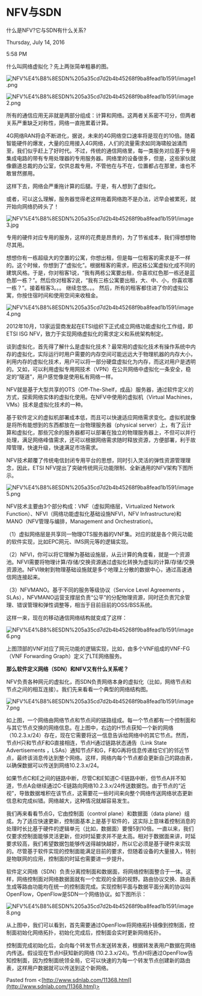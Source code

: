 # NFV与SDN

什么是NFV?它与SDN有什么关系?

Thursday, July 14, 2016

5:58 PM

什么叫网络虚拟化？先上两张简单粗暴的图。

![NFV%E4%B8%8ESDN%205a35cd7d2b4b45268f9ba8fead1b1591/image1.png](NFV与SDN/image1.png)

![NFV%E4%B8%8ESDN%205a35cd7d2b4b45268f9ba8fead1b1591/image2.png](NFV与SDN/image2.png)

所有的通信应用无非就是两部分组成：计算和网络。这两者关系密不可分，但两者关系严重缺乏对称性，网络一直拖累着计算。

4G网络RAN将会不断进化，据说，未来的4G网络空口速率将是现在的10倍。随着智能硬件的爆发，大量的应用接入4G网络，人们的流量需求如同海啸般汹涌而至，我们似乎赶上了好时代。不过，传统的通信网络里，每一类服务对应基于专用集成电路的带有专用处理器的专用服务器。网络里的设备很多，但是，这些家伙就像霸道总裁的办公室，仅供总裁专用，不管他在与不在，位置都占在那里，谁也不敢冒然挪用。

这样下去，网络会严重拖计算的后腿。于是，有人想到了虚拟化。

或者，可以这么理解，服务器觉得老这样拖着网络跑不是办法，迟早会被累死，就开始向网络扔砖头了！

![NFV%E4%B8%8ESDN%205a35cd7d2b4b45268f9ba8fead1b1591/image3.jpg](NFV与SDN/image3.jpg)

专用的硬件对应专用的服务，这样的花费是昂贵的，为了节省成本，我们得想想物尽其用。

想想你有一栋超级大的空置的公寓，你想出租，但是每一位租客的需求是不一样的。这个时候，你想到了“虚拟化”。根据租客的需求，把这栋公寓虚拟化成不同的建筑风格。于是，你对租客1说，“我有两栋公寓要出租，你喜欢红色那一栋还是蓝色那一栋？”。然后你对租客2说，“我有三栋公寓要出租，大、中、小，你喜欢哪一栋？”。接着租客3。。。 继续忽悠。。。 然后，所有的租客都住进了你的虚拟公寓，你按住宿时间和使用空间来收租金。

![NFV%E4%B8%8ESDN%205a35cd7d2b4b45268f9ba8fead1b1591/image4.png](NFV与SDN/image4.png)

2012年10月，13家运营商发起在ETSI组织下正式成立网络功能虚拟化工作组，即ETSI ISG NFV，致力于实现网络虚拟化的需求定义和系统架构制定。

谈到虚拟化，首先得了解什么是虚拟化技术？最常用的虚拟化技术有操作系统中内存的虚拟化，实际运行时用户需要的内存空间可能远远大于物理机器的内存大小，利用内存的虚拟化技术，用户可以将一部分硬盘虚拟化为内存，而这对用户是透明的。又如，可以利用虚拟专用网技术（VPN）在公共网络中虚拟化一条安全，稳定的“隧道”，用户感觉像是使用私有网络一样。

NFV就是基于大型共享的OTS（Off-The-Shelf，成品）服务器，通过软件定义的方式，探索网络实体的虚拟化使用。在NFV中使用的虚拟机（Virtual Machines，VMs）技术是虚拟化技术的一种。

基于软件定义的虚拟机部署成本低，而且可以快速适应网络需求变化。虚拟机就像是将所有能想到的东西都放在一台物理服务器（physical server）上，有了云计算和虚拟化，那些冗余的服务器都可以部署在独立的物理服务器上，不但可以并行处理，满足网络峰值需求，还可以根据网络需求随时释放资源，方便部署，利于故障管理，快速升级，快速满足市场需求。

NFV技术颠覆了传统电信封闭专用平台的思想，同时引入灵活的弹性资源管理理念，因此，ETSI NFV提出了突破传统网元功能限制、全新通用的NFV架构下图所示。

![NFV%E4%B8%8ESDN%205a35cd7d2b4b45268f9ba8fead1b1591/image5.png](NFV与SDN/image5.png)

NFV技术主要由3个部分构成：VNF（虚拟网络层，Virtualized Network Function）、NFVI（网络功能虚拟化基础设施NFVI，NFV Infrastructure)和MANO（NFV管理与编排，Management and Orchestration)。

（1）虚拟网络层是共享同一物理OTS服务器的VNF集。对应的就是各个网元功能的软件实现，比如EPC网元、IMS网元等的逻辑实现。

（2）NFVI，你可以将它理解为基础设施层，从云计算的角度看，就是一个资源池。NFVI需要将物理计算/存储/交换资源通过虚拟化转换为虚拟的计算/存储/交换资源池。NFVI映射到物理基础设施就是多个地理上分散的数据中心，通过高速通信网连接起来。

（3）NFVMANO。基于不同的服务等级协议（Service Level Agreements ，SLAs），NFVMANO运营支撑层负责“公平”的分配物理资源，同时还负责冗余管理、错误管理和弹性调整等，相当于目前目前的OSS/BSS系统。

这样一来，现在的移动通信网络结构就变成了这样：

![NFV%E4%B8%8ESDN%205a35cd7d2b4b45268f9ba8fead1b1591/image6.png](NFV与SDN/image6.png)

上图顶部的VNF对应了网元功能的逻辑实现，比如，由多个VNF组成的VNF-FG（VNF Forwarding Graph）定义了LTE网络服务。

**那么软件定义网络（SDN）和NFV又有什么关系呢？**

NFV负责各种网元的虚拟化，而SDN负责网络本身的虚拟化（比如，网络节点和节点之间的相互连接）。我们先来看看一个典型的网络结构图。

![NFV%E4%B8%8ESDN%205a35cd7d2b4b45268f9ba8fead1b1591/image7.png](NFV与SDN/image7.png)

如上图，一个网络由网络节点和节点间的链路组成。每一个节点都有一个控制面和与其它节点交换的网络信息。在上图中，右边的H节点获知一个新的网络（10.2.3.x/24）存在，现在它需要将这一信息告诉给网络中的其它节点。然而，节点H只和节点F和G直接相连，节点H通过链路状态通告（Link State Advertisements ，LSAs）通知节点F和G，F和G再将信息传递给它们的邻近节点，最终该消息传达到整个网络。这样，网络内每个节点都会更新自己的路由表，以确保数据可以传送到网络10.2.3.x/24。

如果节点C和E之间的链路中断，尽管C和E知道C-E链路中断，但节点A并不知道，节点A会继续通过C-E链路向网络10.2.3.x/24传送数据包。由于节点的“近视”，导致数据堆积在该节点，这需要花一些时间来向整个网络传送网络状态更新信息和完成纠错。网络越大，这种情况就越容易发生。

我们再来看看节点G，它由控制面（control plane）和数据面（data plane）组成。为了适应快速更新，控制面基本上是基于软件的，这实际上意味着控制消息的处理时长比基于硬件的逻辑单元（比如，数据面）要慢5到10倍。一直以来，我们仅要求控制面能够灵活更新，但对时延要求并不是太高。相对于数据面来讲，时延要求较高，我们希望数据包能够传送得越快越好，所以它必须是基于硬件来实现的。尽管基于软件实现的控制面能满足目前的要求，但随着设备的大量接入，特别是物联网的应用，控制面的时延也需要进一步提升。

软件定义网络（SDN）负责分离控制面和数据面，将网络控制面整合于一体。这样，网络控制面对网络数据面就有一个宏观的全面的视野。路由协议交换、路由表生成等路由功能均在统一的控制面完成。实现控制平面与数据平面分离的协议叫OpenFlow，OpenFlow是SDN一个网络协议。如下图所示：

![NFV%E4%B8%8ESDN%205a35cd7d2b4b45268f9ba8fead1b1591/image8.png](NFV与SDN/image8.png)

从上图中，我们可以看到，首先需要通过OpenFlow将网络拓扑镜像到控制面，控制面初始化网络拓扑，初始化完成后，控制面会实时更新网络拓扑。

控制面完成初始化后，会向每个转发节点发送转发表，根据转发表用户数据在网络内传送。假设现在节点H获知新的网络 (10.2.3.x/24)。节点H将通过OpenFlow告知控制面，因为控制面统领全局，它可以快速的为每一个转发节点创建新的路由表，这样用户数据就可以传送到这个新网络。

Pasted from <[http://www.sdnlab.com/11368.html](http://www.sdnlab.com/11368.html)>